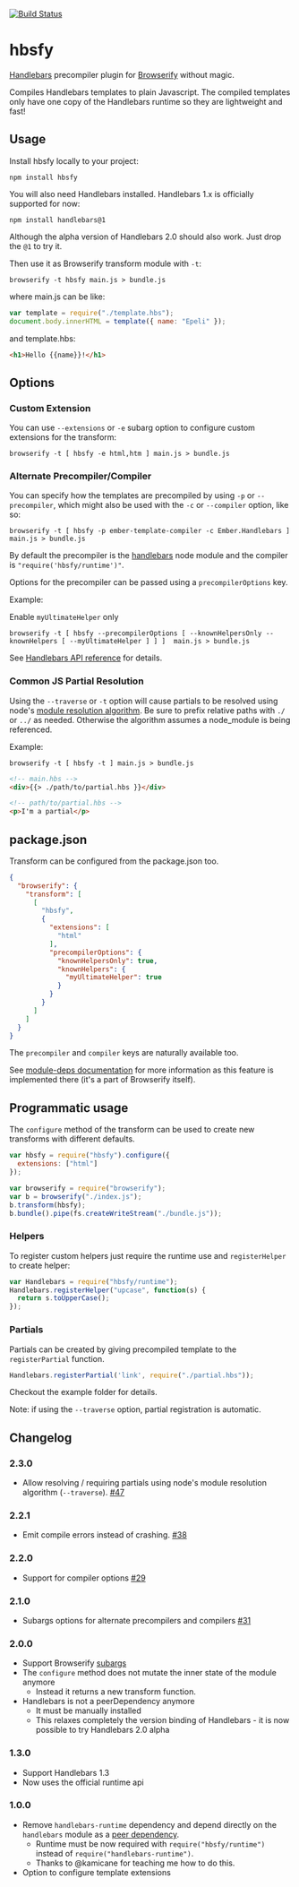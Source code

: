 [![Build Status](https://travis-ci.org/epeli/node-hbsfy.png?branch=master)](https://travis-ci.org/epeli/node-hbsfy)

# hbsfy

[Handlebars][] precompiler plugin for [Browserify][] without magic.

Compiles Handlebars templates to plain Javascript. The compiled templates only
have one copy of the Handlebars runtime so they are lightweight and fast!

## Usage

Install hbsfy locally to your project:

    npm install hbsfy

You will also need Handlebars installed. Handlebars 1.x is officially supported
for now:

    npm install handlebars@1

Although the alpha version of Handlebars 2.0 should also work. Just drop the
`@1` to try it.

Then use it as Browserify transform module with `-t`:

    browserify -t hbsfy main.js > bundle.js

where main.js can be like:

```javascript
var template = require("./template.hbs");
document.body.innerHTML = template({ name: "Epeli" });
```

and template.hbs:

```html
<h1>Hello {{name}}!</h1>
```

## Options

### Custom Extension

You can use `--extensions` or `-e` subarg option to configure custom extensions
for the transform:

    browserify -t [ hbsfy -e html,htm ] main.js > bundle.js

### Alternate Precompiler/Compiler

You can specify how the templates are precompiled by using `-p` or `--precompiler`, which
might also be used with the `-c` or `--compiler` option, like so:

    browserify -t [ hbsfy -p ember-template-compiler -c Ember.Handlebars ] main.js > bundle.js

By default the precompiler is the [handlebars](https://www.npmjs.org/package/handlebars) node module
and the compiler is `"require('hbsfy/runtime')"`.

Options for the precompiler can be passed using a `precompilerOptions` key.

Example:

Enable `myUltimateHelper` only

    browserify -t [ hbsfy --precompilerOptions [ --knownHelpersOnly --knownHelpers [ --myUltimateHelper ] ] ]  main.js > bundle.js

See [Handlebars API reference](http://handlebarsjs.com/reference.html) for
details.

### Common JS Partial Resolution

Using the `--traverse` or `-t` option will cause partials to be resolved using node's [module resolution algorithm](https://nodejs.org/docs/latest/api/modules.html#modules_all_together). Be sure to prefix relative paths with `./` or `../` as needed. Otherwise the algorithm assumes a node_module is being referenced.

Example:

    browserify -t [ hbsfy -t ] main.js > bundle.js

```html
<!-- main.hbs -->
<div>{{> ./path/to/partial.hbs }}</div>
```

```html
<!-- path/to/partial.hbs -->
<p>I'm a partial</p>
```

## package.json

Transform can be configured from the package.json too.

```json
{
  "browserify": {
    "transform": [
      [
        "hbsfy",
        {
          "extensions": [
            "html"
          ],
          "precompilerOptions": {
            "knownHelpersOnly": true,
            "knownHelpers": {
              "myUltimateHelper": true
            }
          }
        }
      ]
    ]
  }
}
```

The `precompiler` and `compiler` keys are naturally available too.

See [module-deps
documentation](https://github.com/substack/module-deps#packagejson-transformkey)
for more information as this feature is implemented there (it's a part of
Browserify itself).

## Programmatic usage

The `configure` method of the transform can be used to create new transforms
with different defaults.

```javascript
var hbsfy = require("hbsfy").configure({
  extensions: ["html"]
});

var browserify = require("browserify");
var b = browserify("./index.js");
b.transform(hbsfy);
b.bundle().pipe(fs.createWriteStream("./bundle.js"));
```

### Helpers

To register custom helpers just require the runtime use and `registerHelper` to
create helper:

```javascript
var Handlebars = require("hbsfy/runtime");
Handlebars.registerHelper("upcase", function(s) {
  return s.toUpperCase();
});
```

### Partials

Partials can be created by giving precompiled template to the `registerPartial`
function.

```javascript
Handlebars.registerPartial('link', require("./partial.hbs"));
```

Checkout the example folder for details.

Note: if using the `--traverse` option, partial registration is automatic.


## Changelog

### 2.3.0

  - Allow resolving / requiring partials using node's module resolution algorithm (`--traverse`). [#47](https://github.com/epeli/node-hbsfy/pull/47)

### 2.2.1

  - Emit compile errors instead of crashing. [#38](https://github.com/epeli/node-hbsfy/pull/38)

### 2.2.0

  - Support for compiler options [#29](https://github.com/epeli/node-hbsfy/pull/29)

### 2.1.0

  - Subargs options for alternate precompilers and compilers [#31](https://github.com/epeli/node-hbsfy/pull/31)

### 2.0.0

  - Support Browserify [subargs](https://github.com/substack/node-browserify/blob/5cbf55a4397f300df69be574b59f3f30ac01b9c2/bin/advanced.txt#L81-L90)
  - The `configure` method does not mutate the inner state of the module
    anymore
    - Instead it returns a new transform function.
  - Handlebars is not a peerDependency anymore
    - It must be manually installed
    - This relaxes completely the version binding of Handlebars - it is now possible to try Handlebars 2.0 alpha

### 1.3.0

  - Support Handlebars 1.3
  - Now uses the official runtime api

### 1.0.0

  - Remove `handlebars-runtime` dependency and depend directly on
    the `handlebars` module as a [peer dependency][].
    - Runtime must be now required with `require("hbsfy/runtime")` instead of
      `require("handlebars-runtime")`.
    - Thanks to @kamicane for teaching me how to do this.
  - Option to configure template extensions


[Handlebars]: http://handlebarsjs.com/
[Browserify]: https://github.com/substack/node-browserify
[peer dependency]: http://blog.nodejs.org/2013/02/07/peer-dependencies/

